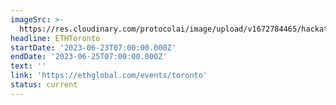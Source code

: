 ```yaml
---
imageSrc: >-
  https://res.cloudinary.com/protocolai/image/upload/v1672784465/hackathons/ethtoronto_hqw3hb.png
headline: ETHToronto
startDate: '2023-06-23T07:00:00.000Z'
endDate: '2023-06-25T07:00:00.000Z'
text: ''
link: 'https://ethglobal.com/events/toronto'
status: current
---
```


